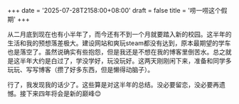 +++
date = '2025-07-28T2158:00+08:00'
draft = false
title = '唠一唠这个假期'
+++

从二月底到现在也有小半年了，而今还有不到一个月就要踏入新的校园。这半年的生活和我的预想落差极大。建设网站和爽玩steam都没有达到，原本最期望的学车也是落空了。虽然说确实有些抱怨，但是我还是不想在我的博客里倒苦水。总之就是这半年大约是白过了，学没学好，玩没玩好。这两天刚刚闲下来，准备和同学多玩玩、写写博客（攒了好多东西，但是懒得动脑子）。

行了，我发现我的话少了。这些算是对这半年的总结。没必要留恋，没必要再遗憾。接下来四年将会是新的巅峰😊
